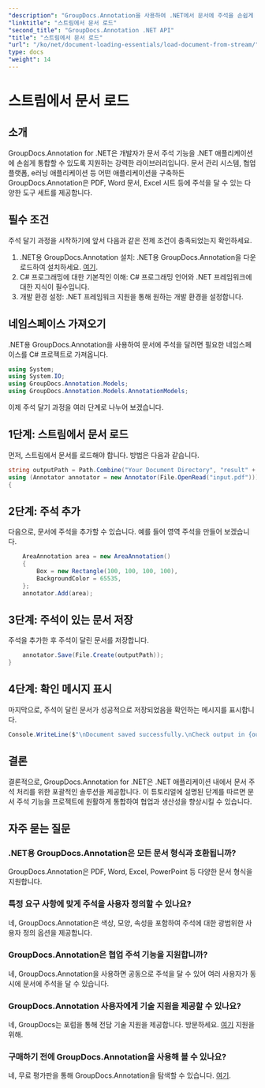 ```yaml
---
"description": "GroupDocs.Annotation을 사용하여 .NET에서 문서에 주석을 손쉽게 추가하는 방법을 알아보세요. 협업과 생산성을 향상시켜 보세요."
"linktitle": "스트림에서 문서 로드"
"second_title": "GroupDocs.Annotation .NET API"
"title": "스트림에서 문서 로드"
"url": "/ko/net/document-loading-essentials/load-document-from-stream/"
type: docs
"weight": 14
---
```


# 스트림에서 문서 로드

## 소개
GroupDocs.Annotation for .NET은 개발자가 문서 주석 기능을 .NET 애플리케이션에 손쉽게 통합할 수 있도록 지원하는 강력한 라이브러리입니다. 문서 관리 시스템, 협업 플랫폼, e러닝 애플리케이션 등 어떤 애플리케이션을 구축하든 GroupDocs.Annotation은 PDF, Word 문서, Excel 시트 등에 주석을 달 수 있는 다양한 도구 세트를 제공합니다.
## 필수 조건
주석 달기 과정을 시작하기에 앞서 다음과 같은 전제 조건이 충족되었는지 확인하세요.
1. .NET용 GroupDocs.Annotation 설치: .NET용 GroupDocs.Annotation을 다운로드하여 설치하세요. [여기](https://releases.groupdocs.com/annotation/net/).
2. C# 프로그래밍에 대한 기본적인 이해: C# 프로그래밍 언어와 .NET 프레임워크에 대한 지식이 필수입니다.
3. 개발 환경 설정: .NET 프레임워크 지원을 통해 원하는 개발 환경을 설정합니다.

## 네임스페이스 가져오기
.NET용 GroupDocs.Annotation을 사용하여 문서에 주석을 달려면 필요한 네임스페이스를 C# 프로젝트로 가져옵니다.
```csharp
using System;
using System.IO;
using GroupDocs.Annotation.Models;
using GroupDocs.Annotation.Models.AnnotationModels;
```

이제 주석 달기 과정을 여러 단계로 나누어 보겠습니다.
## 1단계: 스트림에서 문서 로드
먼저, 스트림에서 문서를 로드해야 합니다. 방법은 다음과 같습니다.
```csharp
string outputPath = Path.Combine("Your Document Directory", "result" + Path.GetExtension("input.pdf"));
using (Annotator annotator = new Annotator(File.OpenRead("input.pdf")))
{
```
## 2단계: 주석 추가
다음으로, 문서에 주석을 추가할 수 있습니다. 예를 들어 영역 주석을 만들어 보겠습니다.
```csharp
	AreaAnnotation area = new AreaAnnotation()
	{
		Box = new Rectangle(100, 100, 100, 100),
		BackgroundColor = 65535,
	};
	annotator.Add(area);
```
## 3단계: 주석이 있는 문서 저장
주석을 추가한 후 주석이 달린 문서를 저장합니다.
```csharp
	annotator.Save(File.Create(outputPath));
}
```
## 4단계: 확인 메시지 표시
마지막으로, 주석이 달린 문서가 성공적으로 저장되었음을 확인하는 메시지를 표시합니다.
```csharp
Console.WriteLine($"\nDocument saved successfully.\nCheck output in {outputPath}.");
```

## 결론
결론적으로, GroupDocs.Annotation for .NET은 .NET 애플리케이션 내에서 문서 주석 처리를 위한 포괄적인 솔루션을 제공합니다. 이 튜토리얼에 설명된 단계를 따르면 문서 주석 기능을 프로젝트에 원활하게 통합하여 협업과 생산성을 향상시킬 수 있습니다.
## 자주 묻는 질문
### .NET용 GroupDocs.Annotation은 모든 문서 형식과 호환됩니까?
GroupDocs.Annotation은 PDF, Word, Excel, PowerPoint 등 다양한 문서 형식을 지원합니다.
### 특정 요구 사항에 맞게 주석을 사용자 정의할 수 있나요?
네, GroupDocs.Annotation은 색상, 모양, 속성을 포함하여 주석에 대한 광범위한 사용자 정의 옵션을 제공합니다.
### GroupDocs.Annotation은 협업 주석 기능을 지원합니까?
네, GroupDocs.Annotation을 사용하면 공동으로 주석을 달 수 있어 여러 사용자가 동시에 문서에 주석을 달 수 있습니다.
### GroupDocs.Annotation 사용자에게 기술 지원을 제공할 수 있나요?
네, GroupDocs는 포럼을 통해 전담 기술 지원을 제공합니다. 방문하세요. [여기](https://forum.groupdocs.com/c/annotation/10) 지원을 위해.
### 구매하기 전에 GroupDocs.Annotation을 사용해 볼 수 있나요?
네, 무료 평가판을 통해 GroupDocs.Annotation을 탐색할 수 있습니다. [여기](https://releases.groupdocs.com/).